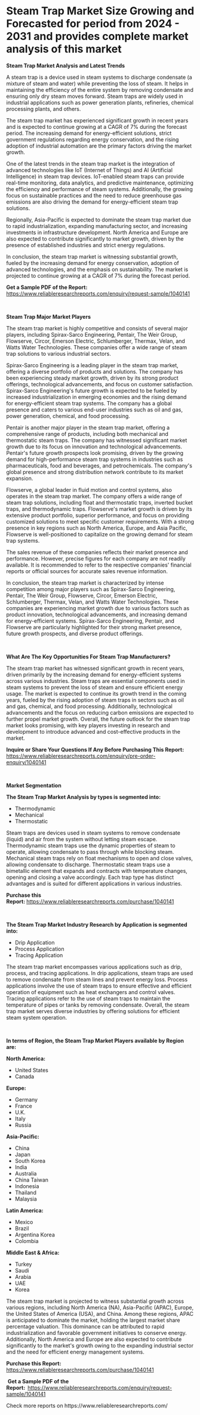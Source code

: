 <p><h1>Steam Trap Market Size Growing and Forecasted for period from 2024 - 2031 and provides complete market analysis of this market</h1></p><p><strong>Steam Trap Market Analysis and Latest Trends</strong></p>
<p><p>A steam trap is a device used in steam systems to discharge condensate (a mixture of steam and water) while preventing the loss of steam. It helps in maintaining the efficiency of the entire system by removing condensate and ensuring only dry steam moves forward. Steam traps are widely used in industrial applications such as power generation plants, refineries, chemical processing plants, and others.</p><p>The steam trap market has experienced significant growth in recent years and is expected to continue growing at a CAGR of 7% during the forecast period. The increasing demand for energy-efficient solutions, strict government regulations regarding energy conservation, and the rising adoption of industrial automation are the primary factors driving the market growth.</p><p>One of the latest trends in the steam trap market is the integration of advanced technologies like IoT (Internet of Things) and AI (Artificial Intelligence) in steam trap devices. IoT-enabled steam traps can provide real-time monitoring, data analytics, and predictive maintenance, optimizing the efficiency and performance of steam systems. Additionally, the growing focus on sustainable practices and the need to reduce greenhouse gas emissions are also driving the demand for energy-efficient steam trap solutions.</p><p>Regionally, Asia-Pacific is expected to dominate the steam trap market due to rapid industrialization, expanding manufacturing sector, and increasing investments in infrastructure development. North America and Europe are also expected to contribute significantly to market growth, driven by the presence of established industries and strict energy regulations.</p><p>In conclusion, the steam trap market is witnessing substantial growth, fueled by the increasing demand for energy conservation, adoption of advanced technologies, and the emphasis on sustainability. The market is projected to continue growing at a CAGR of 7% during the forecast period.</p></p>
<p><strong>Get a Sample PDF of the Report:&nbsp;</strong> <a href="https://www.reliableresearchreports.com/enquiry/request-sample/1040141">https://www.reliableresearchreports.com/enquiry/request-sample/1040141</a></p>
<p>&nbsp;</p>
<p><strong>Steam Trap Major Market Players</strong></p>
<p><p>The steam trap market is highly competitive and consists of several major players, including Spirax-Sarco Engineering, Pentair, The Weir Group, Flowserve, Circor, Emerson Electric, Schlumberger, Thermax, Velan, and Watts Water Technologies. These companies offer a wide range of steam trap solutions to various industrial sectors.</p><p>Spirax-Sarco Engineering is a leading player in the steam trap market, offering a diverse portfolio of products and solutions. The company has been experiencing steady market growth, driven by its strong product offerings, technological advancements, and focus on customer satisfaction. Spirax-Sarco Engineering's future growth is expected to be fueled by increased industrialization in emerging economies and the rising demand for energy-efficient steam trap systems. The company has a global presence and caters to various end-user industries such as oil and gas, power generation, chemical, and food processing.</p><p>Pentair is another major player in the steam trap market, offering a comprehensive range of products, including both mechanical and thermostatic steam traps. The company has witnessed significant market growth due to its focus on innovation and technological advancements. Pentair's future growth prospects look promising, driven by the growing demand for high-performance steam trap systems in industries such as pharmaceuticals, food and beverages, and petrochemicals. The company's global presence and strong distribution network contribute to its market expansion.</p><p>Flowserve, a global leader in fluid motion and control systems, also operates in the steam trap market. The company offers a wide range of steam trap solutions, including float and thermostatic traps, inverted bucket traps, and thermodynamic traps. Flowserve's market growth is driven by its extensive product portfolio, superior performance, and focus on providing customized solutions to meet specific customer requirements. With a strong presence in key regions such as North America, Europe, and Asia Pacific, Flowserve is well-positioned to capitalize on the growing demand for steam trap systems.</p><p>The sales revenue of these companies reflects their market presence and performance. However, precise figures for each company are not readily available. It is recommended to refer to the respective companies' financial reports or official sources for accurate sales revenue information.</p><p>In conclusion, the steam trap market is characterized by intense competition among major players such as Spirax-Sarco Engineering, Pentair, The Weir Group, Flowserve, Circor, Emerson Electric, Schlumberger, Thermax, Velan, and Watts Water Technologies. These companies are experiencing market growth due to various factors such as product innovation, technological advancements, and increasing demand for energy-efficient systems. Spirax-Sarco Engineering, Pentair, and Flowserve are particularly highlighted for their strong market presence, future growth prospects, and diverse product offerings.</p></p>
<p>&nbsp;</p>
<p><strong>What Are The Key Opportunities For Steam Trap Manufacturers?</strong></p>
<p><p>The steam trap market has witnessed significant growth in recent years, driven primarily by the increasing demand for energy-efficient systems across various industries. Steam traps are essential components used in steam systems to prevent the loss of steam and ensure efficient energy usage. The market is expected to continue its growth trend in the coming years, fueled by the rising adoption of steam traps in sectors such as oil and gas, chemical, and food processing. Additionally, technological advancements and the focus on reducing carbon emissions are expected to further propel market growth. Overall, the future outlook for the steam trap market looks promising, with key players investing in research and development to introduce advanced and cost-effective products in the market.</p></p>
<p><strong>Inquire or Share Your Questions If Any Before Purchasing This Report:</strong> <a href="https://www.reliableresearchreports.com/enquiry/pre-order-enquiry/1040141">https://www.reliableresearchreports.com/enquiry/pre-order-enquiry/1040141</a></p>
<p>&nbsp;</p>
<p><strong>Market Segmentation</strong></p>
<p><strong>The Steam Trap Market Analysis by types is segmented into:</strong></p>
<p><ul><li>Thermodynamic</li><li>Mechanical</li><li>Thermostatic</li></ul></p>
<p><p>Steam traps are devices used in steam systems to remove condensate (liquid) and air from the system without letting steam escape. Thermodynamic steam traps use the dynamic properties of steam to operate, allowing condensate to pass through while blocking steam. Mechanical steam traps rely on float mechanisms to open and close valves, allowing condensate to discharge. Thermostatic steam traps use a bimetallic element that expands and contracts with temperature changes, opening and closing a valve accordingly. Each trap type has distinct advantages and is suited for different applications in various industries.</p></p>
<p><strong>Purchase this Report:&nbsp;</strong><a href="https://www.reliableresearchreports.com/purchase/1040141">https://www.reliableresearchreports.com/purchase/1040141</a></p>
<p>&nbsp;</p>
<p><strong>The Steam Trap Market Industry Research by Application is segmented into:</strong></p>
<p><ul><li>Drip Application</li><li>Process Application</li><li>Tracing Application</li></ul></p>
<p><p>The steam trap market encompasses various applications such as drip, process, and tracing applications. In drip applications, steam traps are used to remove condensate from steam lines and prevent energy loss. Process applications involve the use of steam traps to ensure effective and efficient operation of equipment such as heat exchangers and control valves. Tracing applications refer to the use of steam traps to maintain the temperature of pipes or tanks by removing condensate. Overall, the steam trap market serves diverse industries by offering solutions for efficient steam system operation.</p></p>
<p>&nbsp;</p>
<p><strong>In terms of Region, the Steam Trap Market Players available by Region are:</strong></p>
<p>
    <p> <strong> North America: </strong>
        <ul>
            <li>United States</li>
            <li>Canada</li>
        </ul>
        </p> 
    <p> <strong> Europe: </strong>
        <ul>
            <li>Germany</li>
            <li>France</li>
            <li>U.K.</li>
            <li>Italy</li>
            <li>Russia</li>
        </ul>
        </p> 
    <p> <strong> Asia-Pacific: </strong>
        <ul>
            <li>China</li>
            <li>Japan</li>
            <li>South Korea</li>
            <li>India</li>
            <li>Australia</li>
            <li>China Taiwan</li>
            <li>Indonesia</li>
            <li>Thailand</li>
            <li>Malaysia</li>
        </ul>
        </p> 
    <p> <strong> Latin America: </strong>
        <ul>
            <li>Mexico</li>
            <li>Brazil</li>
            <li>Argentina Korea</li>
            <li>Colombia</li>
        </ul>
        </p> 
    <p> <strong> Middle East & Africa: </strong>
        <ul>
            <li>Turkey</li>
            <li>Saudi</li>
            <li>Arabia</li>
            <li>UAE</li>
            <li>Korea</li>
        </ul>
    </p>
    </p>
<p><p>The steam trap market is projected to witness substantial growth across various regions, including North America (NA), Asia-Pacific (APAC), Europe, the United States of America (USA), and China. Among these regions, APAC is anticipated to dominate the market, holding the largest market share percentage valuation. This dominance can be attributed to rapid industrialization and favorable government initiatives to conserve energy. Additionally, North America and Europe are also expected to contribute significantly to the market's growth owing to the expanding industrial sector and the need for efficient energy management systems.</p></p>
<p><strong>Purchase this Report: </strong><a href="https://www.reliableresearchreports.com/purchase/1040141">https://www.reliableresearchreports.com/purchase/1040141</a></p>
<p>&nbsp;<strong>Get a Sample PDF of the Report:&nbsp;&nbsp;</strong><a href="https://www.reliableresearchreports.com/enquiry/request-sample/1040141">https://www.reliableresearchreports.com/enquiry/request-sample/1040141</a></p>
<p><strong></strong></p>
<p>Check more reports on https://www.reliableresearchreports.com/</p>